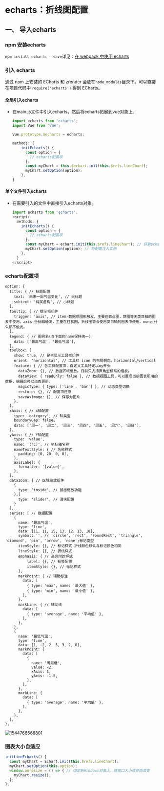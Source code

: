 # echarts：折线图配置

## 一、 导入echarts

### npm 安装echarts

`npm install echarts --save`详见：[在 webpack 中使用 echarts](http://echarts.baidu.com/tutorial.html#%E5%9C%A8%20webpack%20%E4%B8%AD%E4%BD%BF%E7%94%A8%20ECharts)

### 引入 echarts

通过 npm 上安装的 ECharts 和 zrender 会放在`node_modules`目录下。可以直接在项目代码中 `require('echarts')` 得到 ECharts。

#### 全局引入echarts

* 在main.js文件中引入echarts，然后将echarts拓展到vue对象上。

  ~~~javascript
  import echarts from 'echarts';
  import Vue from 'Vue';
  
  Vue.prototype.$echarts = echarts;
  ~~~

  ~~~javascript
  methods: {
      initEcharts() {
        const option = {
          // echarts配置项
        };
        const myChart = this.$echart.init(this.$refs.lineChart);
        myChart.setOption(option);
      },
  }
  ~~~

#### 单个文件引入echarts

* 在需要引入的文件中直接引入echarts对象。

  ~~~ javascript
  import echarts from 'echarts';
  <script>
    methods: {
      initEcharts() {
        const option = {
          // echarts配置项
        };
        const myChart = echart.init(this.$refs.lineChart); // 获取echart实例
        myChart.setOption(option); // 将配置注入实例
      },
    }
  </script>
  ~~~

### echarts配置项

~~~
option: {
  title: { // 标题配置
    text: '未来一周气温变化', // 大标题
    subtext: '纯属虚构', // 小标题
  },
  tooltip: { // 提示框组件
    trigger: 'axis', // item-数据项图形触发，主要在散点图，饼图等无类目轴的图表中使用。axis-坐标轴触发，主要在柱状图，折线图等会使用类目轴的图表中使用。none-什么都不触发。
  },
  legend: { // 图例名(与下面的name保持统一)
    data: ['最高气温', '最低气温'],
  },
  toolbox: {
    show: true, // 是否显示工具栏组件
    orient: 'horizontal', // 工具栏 icon 的布局朝向。horizontal/vertical
    feature: { // 各工具配置项，自定义工具特定以my开头
      dataZoom: {}, // 数据区域缩放。目前只支持直角坐标系的缩放。
      dataView: { readOnly: false }, // 数据视图工具，可以展现当前图表所用的数据，编辑后可以动态更新。
      magicType: { type: ['line', 'bar'] }, // 动态类型切换 
      restore: {}, // 配置项还原
      saveAsImage: {}, // 保存为图片
    },
  },
  xAxis: { // x轴配置
    type: 'category', // 轴类型
    boundaryGap: false, 
    data: ['周一', '周二', '周三', '周四', '周五', '周六', '周日'],
  },
  yAxis: { // Y轴配置
    type: 'value',
    name: '(°C)', // 坐标轴名称
    nameTextStyle: { // 名称样式
      padding: [0, 20, 0, 0],
    },
    axisLabel: {
      formatter: '{value}',
    },
  },
  dataZoom: [ // 区域缩放组件
    {
	  type: 'inside', // 鼠标缩放功能
    },{
	  type: 'slider', // 滑块配置
    }
  ],
  series: [ // 数据配置
    {
      name: '最高气温',
      type: 'line',
      data: [11, 11, 15, 13, 12, 13, 10],
      symbol: '', // 'circle', 'rect', 'roundRect', 'triangle', 'diamond', 'pin', 'arrow', 'none';标记类型
      itemStyle: {}, // 标记样式 折线颜色默认与标记颜色相同
      lineStyle: {}, // 折线样式
      emphasis: { // 高亮时的样式
          label: {}, // 标签配置
          itemStyle: {}, // 标记样式
      },
      markPoint: { // 辅助标注
        data: [
          { type: 'max', name: '最大值' },
          { type: 'min', name: '最小值' },
        ],
      },
      markLine: { // 辅助线
        data: [
          { type: 'average', name: '平均值' },
        ],
      },
    },
    {
      name: '最低气温',
      type: 'line',
      data: [1, -2, 2, 5, 3, 2, 0],
      markPoint: {
        data: [
          {
            name: '周最低',
            value: -2,
            xAxis: 1,
            yAxis: -1.5,
          },
        ],
      },
      markLine: {
        data: [
          { type: 'average', name: '平均值' },
        ],
      },
    },
  ],
},
~~~

![1544766568801](C:\Users\my\AppData\Roaming\Typora\typora-user-images\1544766568801.png)

### 图表大小自适应

```javascript
initLineEcharts() {
  const myChart = Echart.init(this.$refs.lineChart);
  myChart.setOption(this.option);
  window.onresize = () => { // 绑定到Windows对象上，随窗口大小改变而改变
    myChart.resize();
  };
},
```


